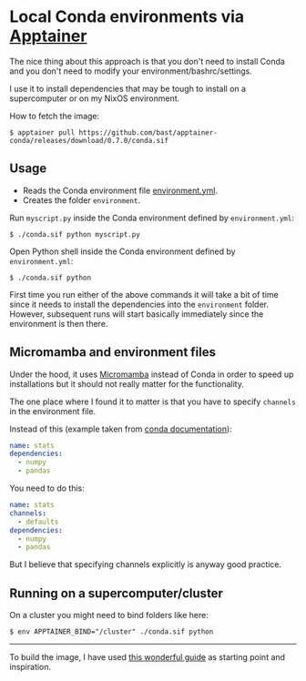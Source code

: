 # Local Conda environments via [Apptainer](https://apptainer.org/)

The nice thing about this approach is that you don't need to install Conda and
you don't need to modify your environment/bashrc/settings.

I use it to install dependencies that may be tough to install on a
supercomputer or on my NixOS environment.

How to fetch the image:
```
$ apptainer pull https://github.com/bast/apptainer-conda/releases/download/0.7.0/conda.sif
```

## Usage

- Reads the Conda environment file
  [environment.yml](https://conda.io/projects/conda/en/latest/user-guide/tasks/manage-environments.html#create-env-file-manually).
- Creates the folder `environment`.

Run `myscript.py` inside the Conda environment defined by `environment.yml`:
```
$ ./conda.sif python myscript.py
```

Open Python shell inside the Conda environment defined by `environment.yml`:
```
$ ./conda.sif python
```

First time you run either of the above commands it will take a bit of time
since it needs to install the dependencies into the `environment` folder.
However, subsequent runs will start basically immediately since the environment
is then there.


## Micromamba and environment files

Under the hood, it uses
[Micromamba](https://mamba.readthedocs.io/en/latest/user_guide/micromamba.html)
instead of Conda in order to speed up installations but it should not really
matter for the functionality.

The one place where I found it to matter is that you have to specify `channels`
in the environment file.

Instead of this (example taken from [conda
documentation](https://conda.io/projects/conda/en/latest/user-guide/tasks/manage-environments.html#create-env-file-manually)):
```yaml
name: stats
dependencies:
  - numpy
  - pandas
```
You need to do this:
```yaml
name: stats
channels:
  - defaults
dependencies:
  - numpy
  - pandas
```

But I believe that specifying channels explicitly is anyway good practice.


## Running on a supercomputer/cluster

On a cluster you might need to bind folders like here:
```
$ env APPTAINER_BIND="/cluster" ./conda.sif python
```

---

To build the image, I have used [this wonderful
guide](https://github.com/singularityhub/singularity-deploy) as starting point
and inspiration.
